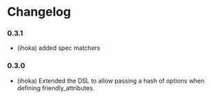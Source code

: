 Changelog
=========

### 0.3.1
  
  * (ihoka) added spec matchers

### 0.3.0

  * (ihoka) Extended the DSL to allow passing a hash of options when defining friendly_attributes.

